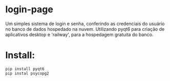 ﻿# login-page
Um simples sistema de login e senha, conferindo as credenciais do usuário no banco de dados hospedado na nuvem. Utilizando pyqt6 para criação de aplicativos desktop e 'railway', para a hospedagem gratuita do banco.

# Install:

```
pip install pyqt6
pip instal psycopg2
```
